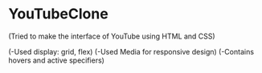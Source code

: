 # YouTubeClone
(Tried to make the interface of YouTube using HTML and CSS)


(-Used display: grid, flex)
(-Used Media for responsive design)
(-Contains hovers and active specifiers)
